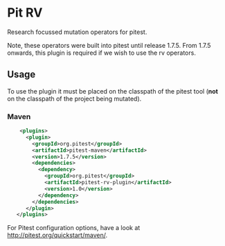 # Pit RV

Research focussed mutation operators for pitest.

Note, these operators were built into pitest until release 1.7.5. From 1.7.5 onwards, this plugin is required if we wish to use the rv operators.

## Usage

To use the plugin it must be placed on the classpath of the pitest tool (**not** on the classpath of the project being mutated).

### Maven

```xml
    <plugins>
      <plugin>
        <groupId>org.pitest</groupId>
        <artifactId>pitest-maven</artifactId>
        <version>1.7.5</version>
        <dependencies>
          <dependency>
            <groupId>org.pitest</groupId>
            <artifactId>pitest-rv-plugin</artifactId>
            <version>1.0</version>
          </dependency>
        </dependencies>
      </plugin>
   </plugins>
```
For Pitest configuration options, have a look at http://pitest.org/quickstart/maven/.

